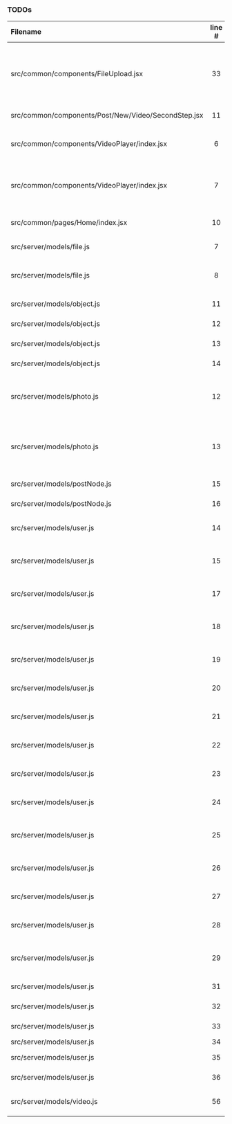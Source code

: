 ### TODOs
| Filename | line # | TODO
|:------|:------:|:------
| src/common/components/FileUpload.jsx | 33 | Make it so that a user can give a URL where an image is located instead of loading the file manually
| src/common/components/Post/New/Video/SecondStep.jsx | 11 | get the second step finished
| src/common/components/VideoPlayer/index.jsx | 6 | Add a Broken Video Image when a video does not load
| src/common/components/VideoPlayer/index.jsx | 7 | Make it so editing is a different bundle using React-Loadable
| src/common/pages/Home/index.jsx | 10 | Make it so main pages gives a good overview
| src/server/models/file.js | 7 | Integrate with AWS S3
| src/server/models/file.js | 8 | Use Localstack in development to be confident with s3
| src/server/models/object.js | 11 | Create a way to follow
| src/server/models/object.js | 12 | Create a way to own
| src/server/models/object.js | 13 | Create a way to want
| src/server/models/object.js | 14 | Create a way to sold
| src/server/models/photo.js | 12 | Make sure that on every update modified User is adjusted
| src/server/models/photo.js | 13 | Make sure that user is required when updating or creating each photo/postnode
| src/server/models/postNode.js | 15 | Create a way to like
| src/server/models/postNode.js | 16 | Create a way to dislike
| src/server/models/user.js | 14 | Make it so that Users can be listed as Invites
| src/server/models/user.js | 15 | Make it so users can unsubscribe from updates
| src/server/models/user.js | 17 | Setup Google Authentication Method
| src/server/models/user.js | 18 | Setup Facebook Authentication Method
| src/server/models/user.js | 19 | Setup Twitter Authentication Method
| src/server/models/user.js | 20 | Setup Auth0 Authentication Method
| src/server/models/user.js | 21 | Setup GitHub Authentication Method
| src/server/models/user.js | 22 | Setup TOTP Authentication Method
| src/server/models/user.js | 23 | Setup LinkedIn Authentication Method
| src/server/models/user.js | 24 | Setup WeChat Authentication Method
| src/server/models/user.js | 25 | Setup Instagram Authentication Method
| src/server/models/user.js | 26 | Setup Slack Authentication Method
| src/server/models/user.js | 27 | Setup Reddit Authentication Method
| src/server/models/user.js | 28 | Setup Tumblr Authentication Method
| src/server/models/user.js | 29 | Setup WordPress Authentication Method
| src/server/models/user.js | 31 | Setup Pinterest Link
| src/server/models/user.js | 32 | Setup DeviantArt Link
| src/server/models/user.js | 33 | Setup YouTube Link
| src/server/models/user.js | 34 | Setup Etsy Link
| src/server/models/user.js | 35 | Setup Flickr Link
| src/server/models/user.js | 36 | Setup Picasa Link
| src/server/models/video.js | 56 | Make it so that all these jobs are queued